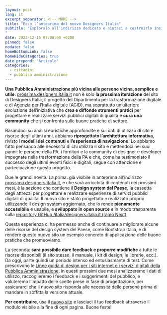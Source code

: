 ```yaml
---
layout: post
lang: it
excerpt_separator: <!-- MORE -->
title: "Ecco l’anteprima del nuovo Designers Italia"
subtitle: "Esploralo all’indirizzo dedicato e aiutaci a costruirlo insieme
"
date: 2022-12-16 07:00:00 +0200
pinned: false
nodate: false
homeBottomLink: false
homeHideCategories: true
date_prepend: "Articolo"
categories:
  - cittadini
  - pubblica amministrazione
---
```


<!-- MORE -->
**Una Pubblica Amministrazione più vicina alle persone vicina, semplice e utile:**  [prossima.designers.italia.it](https://prossima.designers.italia.it) non è solo **la prossima iterazione** del sito di Designers Italia, il progetto del Dipartimento per la trasformazione digitale e di Agenzia per l’Italia digitale (AGID), ma soprattutto un’ulteriore evoluzione dell’iniziativa che **crea e diffonde strumenti pratici** per progettare e realizzare servizi pubblici digitali di qualità e **cura una community** che si confronta sulle buone pratiche di settore.

Basandoci su analisi euristiche approfondite e sui dati di utilizzo di sito e risorse degli ultimi anni, abbiamo **riprogettato l’architettura informativa**, rivisto i **modelli dei contenuti** e **l’esperienza di navigazione**. Lo abbiamo fatto pensando alle necessità di chi utilizza il sito e mettendoci nei suoi panni: le persone della PA, i fornitori e la community di designer e developer impegnate nella trasformazione della PA e che, come ha testimoniato il successo degli ultimi eventi fisici e digitali, segue con attenzione e partecipazione questo progetto.

Due le grandi novità. La prima: già visibile in anteprima all'indirizzo [prossima.designers.italia.it](prossima.designers.italia.it), e che sarà arricchita di contenuti nei prossimi mesi, è la sezione che contiene il **Design system del Paese**, la cassetta degli attrezzi per progettare e realizzare esperienze di servizi pubblici digitali di qualità. Il nuovo sito è stato progettato e realizzato proprio utilizzando il design system aggiornato, che lo rende **pienamente accessibile** e usabile, e **sviluppato in open source** e in modo trasparente sulla [repository GitHub /italia/designers.italia.it (ramo Next)](https://github.com/italia/designers.italia.it/tree/next). 

Questa esperienza ci ha permesso anche di continuare a migliorare alcune delle risorse del design system del Paese, come Bootstrap Italia, e di rendere questo nuovo sito un esempio concreto di applicazione delle buone pratiche che promuoviamo.

La seconda: **sarà possibile dare feedback e proporre modifiche** a tutte le risorse disponibili (il sito stesso, il manuale, i kit di design, le librerie, ecc.). Da oggi, parte quindi un periodo intenso ed entusiasmante di test. Come prescrivono le [Linee guida di design per i siti internet e i servizi digitali della Pubblica Amministrazione](https://docs.italia.it/italia/design/lg-design-servizi-web/it/versione-corrente/index.html), in questi prossimi due mesi analizzeremo i dati di utilizzo, raccoglieremo i feedback e i suggerimenti del pubblico, e valuteremo l’impatto delle scelte prese in fase di progettazione, per assicurarci che il nuovo sito risponda alle necessità delle persone prima di mandare in soffitta la versione attuale.

**Per contribuire**, usa il [nuovo sito](prossima.designers.italia.it) e lasciaci il tuo feedback attraverso il modulo visibile alla fine di ogni pagina. Buone feste!
